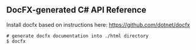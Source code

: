 DocFX-generated C# API Reference
--------------------------------

Install docfx based on instructions here: https://github.com/dotnet/docfx

```
# generate docfx documentation into ./html directory
$ docfx
```
